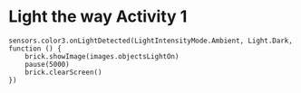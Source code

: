 # Light the way Activity 1

```blocks
sensors.color3.onLightDetected(LightIntensityMode.Ambient, Light.Dark, function () {
    brick.showImage(images.objectsLightOn)
    pause(5000)
    brick.clearScreen()
})
```